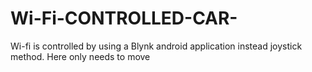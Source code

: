 # Wi-Fi-CONTROLLED-CAR-
Wi-fi is controlled by using a Blynk android application instead joystick method. Here only needs to move
